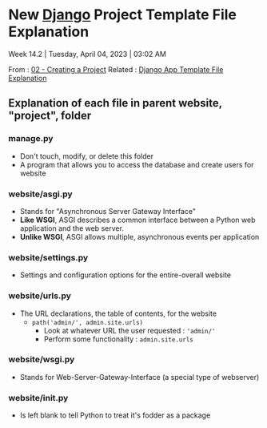 # New [Django](../Django.md) Project Template File Explanation

Week 14.2 | Tuesday, April 04, 2023 | 03:02 AM

From : [02 - Creating a Project](02%20-%20Creating%20a%20Project.md)
Related : [Django App Template File Explanation](Django%20App%20Template%20File%20Explanation.md)

## Explanation of each file in parent website, "project", folder

### manage.py

- Don't touch, modify, or delete this folder
- A program that allows you to access the database and create users for website

### website/asgi.py

- Stands for "Asynchronous Server Gateway Interface"
- **Like WSGI**, ASGI describes a common interface between a Python web application and the web server.
- **Unlike WSGI**, ASGI allows multiple, asynchronous events per application

### website/settings.py

- Settings and configuration options for the entire-overall website

### website/urls.py

- The URL declarations, the table of contents, for the website
  - `path('admin/', admin.site.urls)`
    - Look at whatever URL the user requested : `'admin/'`
    - Perform some functionality : `admin.site.urls`

### website/wsgi.py

- Stands for Web-Server-Gateway-Interface (a special type of webserver)

### website/**init**.py

- Is left blank to tell Python to treat it's fodder as a package
